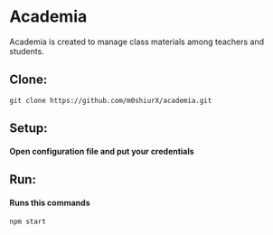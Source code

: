 # Academia
Academia is created to manage class materials among teachers and students.

## Clone:
  `git clone https://github.com/m0shiurX/academia.git`
  
## Setup:
  #### Open configuration file and put your credentials

## Run:
  #### Runs this commands
    npm start
